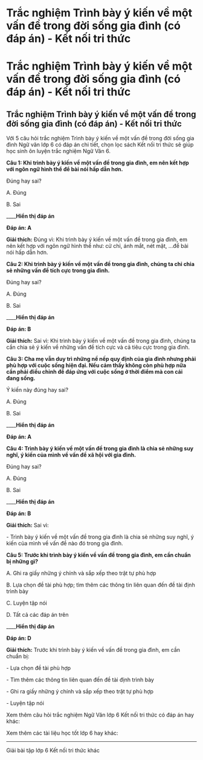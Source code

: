 # Trắc nghiệm Trình bày ý kiến về một vấn đề trong đời sống gia đình (có đáp án) - Kết nối tri thức

# Trắc nghiệm Trình bày ý kiến về một vấn đề trong đời sống gia đình (có đáp án) - Kết nối tri thức

## Trắc nghiệm Trình bày ý kiến về một vấn đề trong đời sống gia đình (có đáp án) - Kết nối tri thức

Với 5 câu hỏi trắc nghiệm Trình bày ý kiến về một vấn đề trong đời sống gia đình Ngữ văn lớp 6 có đáp án chi tiết, chọn lọc sách Kết nối tri thức sẽ giúp học sinh ôn luyện trắc nghiệm Ngữ Văn 6.

**Câu 1: Khi trình bày ý kiến về một vấn đề trong gia đình, em nên kết hợp với ngôn ngữ hình thể để bài nói hấp dẫn hơn.**

Đúng hay sai?

A. Đúng

B. Sai

____**Hiển thị đáp án**

**Đáp án: A**

**Giải thích:** Đúng vì: Khi trình bày ý kiến về một vấn đề trong gia đình, em nên kết hợp với ngôn ngữ hình thể như: cử chỉ, ánh mắt, nét mặt, …để bài nói hấp dẫn hơn.

**Câu 2: Khi trình bày ý kiến về một vấn đề trong gia đình, chúng ta chỉ chia sẻ những vấn đề tích cực trong gia đình.**

Đúng hay sai?

A. Đúng

B. Sai

____**Hiển thị đáp án**

**Đáp án: B**

**Giải thích:** Sai vì: Khi trình bày ý kiến về một vấn đề trong gia đình, chúng ta cần chia sẻ ý kiến về những vấn đề tích cực và cả tiêu cực trong gia đình.

**Câu 3: Cha mẹ vẫn duy trì những nề nếp quy định của gia đình nhưng phải phù hợp với cuộc sống hiện đại. Nếu cảm thấy không còn phù hợp nữa cần phải điều chỉnh để đáp ứng với cuộc sống ở thời điểm mà con cái đang sống.**

Ý kiến này đúng hay sai?

A. Đúng

B. Sai

____**Hiển thị đáp án**

**Đáp án: A**

**Câu 4: Trình bày ý kiến về một vấn đề trong gia đình là chia sẻ những suy nghĩ, ý kiến của mình về vấn đề xã hội với gia đình.**

Đúng hay sai?

A. Đúng

B. Sai

____**Hiển thị đáp án**

**Đáp án: B**

**Giải thích:** Sai vì:

\- Trình bày ý kiến về một vấn đề trong gia đình là chia sẻ những suy nghĩ, ý kiến của mình về vấn đề nào đó trong gia đình.

**Câu 5: Trước khi trình bày ý kiến về vấn đề trong gia đình, em cần chuẩn bị những gì?**

A. Ghi ra giấy những ý chính và sắp xếp theo trật tự phù hợp

B. Lựa chọn đề tài phù hợp; tìm thêm các thông tin liên quan đến đề tài định trình bày

C. Luyện tập nói

D. Tất cả các đáp án trên

____**Hiển thị đáp án**

**Đáp án: D**

**Giải thích:** Trước khi trình bày ý kiến về vấn đề trong gia đình, em cần chuẩn bị:

\- Lựa chọn đề tài phù hợp

\- Tìm thêm các thông tin liên quan đến đề tài định trình bày

\- Ghi ra giấy những ý chính và sắp xếp theo trật tự phù hợp

\- Luyện tập nói

Xem thêm câu hỏi trắc nghiệm Ngữ Văn lớp 6 Kết nối tri thức có đáp án hay khác:

Xem thêm các tài liệu học tốt lớp 6 hay khác:

* * *

Giải bài tập lớp 6 Kết nối tri thức khác
